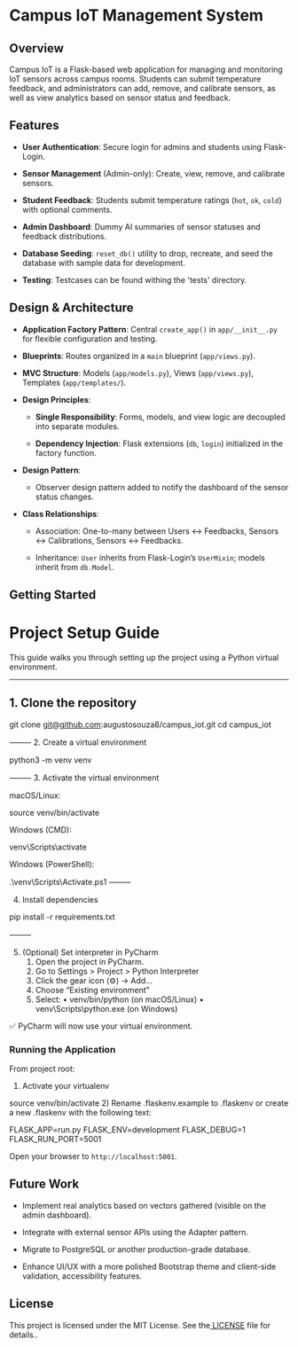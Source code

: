 # **Campus IoT Management System**

## **Overview**

Campus IoT is a Flask-based web application for managing and monitoring IoT sensors across campus rooms. Students can submit temperature feedback, and administrators can add, remove, and calibrate sensors, as well as view analytics based on sensor status and feedback.


## **Features**

- **User Authentication**: Secure login for admins and students using Flask-Login.

- **Sensor Management** (Admin-only): Create, view, remove, and calibrate sensors.

- **Student Feedback**: Students submit temperature ratings (`hot`, `ok`, `cold`) with optional comments.

- **Admin Dashboard**: Dummy AI summaries of sensor statuses and feedback distributions.

- **Database Seeding**: `reset_db()` utility to drop, recreate, and seed the database with sample data for development.

- **Testing**: Testcases can be found withing the 'tests' directory.

## **Design & Architecture**

- **Application Factory Pattern**: Central `create_app()` in `app/__init__.py` for flexible configuration and testing.

- **Blueprints**: Routes organized in a `main` blueprint (`app/views.py`).

- **MVC Structure**: Models (`app/models.py`), Views (`app/views.py`), Templates (`app/templates/`).

- **Design Principles**:

  - **Single Responsibility**: Forms, models, and view logic are decoupled into separate modules.

  - **Dependency Injection**: Flask extensions (`db`, `login`) initialized in the factory function.

- **Design Pattern**:

  - Observer design pattern added to notify the dashboard of the sensor status changes.

- **Class Relationships**:

  - Association: One-to-many between Users ↔ Feedbacks, Sensors ↔ Calibrations, Sensors ↔ Feedbacks.

  - Inheritance: `User` inherits from Flask-Login’s `UserMixin`; models inherit from `db.Model`.


## **Getting Started**

# Project Setup Guide

This guide walks you through setting up the project using a Python virtual environment.

---
## 1. Clone the repository


git clone git@github.com:augustosouza8/campus_iot.git
cd campus_iot

⸻
2. Create a virtual environment

python3 -m venv venv

⸻
3. Activate the virtual environment

macOS/Linux:

source venv/bin/activate

Windows (CMD):

venv\Scripts\activate

Windows (PowerShell):

.\venv\Scripts\Activate.ps1
⸻

4. Install dependencies

pip install -r requirements.txt



⸻

5. (Optional) Set interpreter in PyCharm
	1.	Open the project in PyCharm.
	2.	Go to Settings > Project > Python Interpreter
	3.	Click the gear icon (⚙️) → Add…
	4.	Choose “Existing environment”
	5.	Select:
	•	venv/bin/python (on macOS/Linux)
	•	venv\Scripts\python.exe (on Windows)

✅ PyCharm will now use your virtual environment.



### **Running the Application**

From project root:
1) Activate your virtualenv

source venv/bin/activate
2) Rename .flaskenv.example to .flaskenv or create a new .flaskenv with the following text:

FLASK_APP=run.py
FLASK_ENV=development
FLASK_DEBUG=1
FLASK_RUN_PORT=5001

Open your browser to `http://localhost:5001`.





## **Future Work**

- Implement real analytics based on vectors gathered (visible on the admin dashboard).

- Integrate with external sensor APIs using the Adapter pattern.

- Migrate to PostgreSQL or another production-grade database.

- Enhance UI/UX with a more polished Bootstrap theme and client-side validation, accessibility features.


## **License**

This project is licensed under the MIT License. See the[ LICENSE](https://chatgpt.com/c/LICENSE) file for details..
